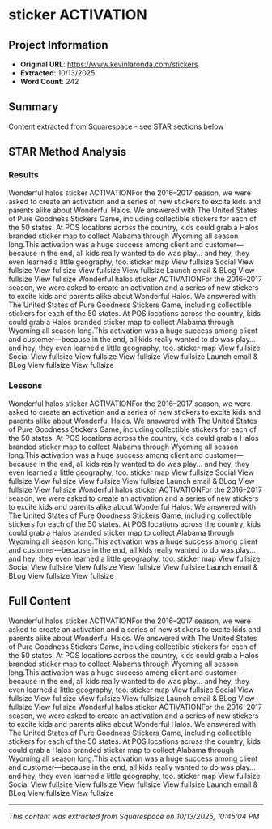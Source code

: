 # sticker ACTIVATION

## Project Information

- **Original URL**: https://www.kevinlaronda.com/stickers
- **Extracted**: 10/13/2025
- **Word Count**: 242

## Summary

Content extracted from Squarespace - see STAR sections below

## STAR Method Analysis

### Results

Wonderful halos sticker ACTIVATIONFor the 2016–2017 season, we were asked to create an activation and a series of new stickers to excite kids and parents alike about Wonderful Halos. We answered with The United States of Pure Goodness Stickers Game, including collectible stickers for each of the 50 states. At POS locations across the country, kids could grab a Halos branded sticker map to collect Alabama through Wyoming all season long.This activation was a huge success among client and customer—because in the end, all kids really wanted to do was play... and hey, they even learned a little geography, too. sticker map View fullsize Social View fullsize View fullsize View fullsize View fullsize Launch email & BLog View fullsize View fullsize Wonderful halos sticker ACTIVATIONFor the 2016–2017 season, we were asked to create an activation and a series of new stickers to excite kids and parents alike about Wonderful Halos. We answered with The United States of Pure Goodness Stickers Game, including collectible stickers for each of the 50 states. At POS locations across the country, kids could grab a Halos branded sticker map to collect Alabama through Wyoming all season long.This activation was a huge success among client and customer—because in the end, all kids really wanted to do was play... and hey, they even learned a little geography, too. sticker map View fullsize Social View fullsize View fullsize View fullsize View fullsize Launch email & BLog View fullsize View fullsize

### Lessons

Wonderful halos sticker ACTIVATIONFor the 2016–2017 season, we were asked to create an activation and a series of new stickers to excite kids and parents alike about Wonderful Halos. We answered with The United States of Pure Goodness Stickers Game, including collectible stickers for each of the 50 states. At POS locations across the country, kids could grab a Halos branded sticker map to collect Alabama through Wyoming all season long.This activation was a huge success among client and customer—because in the end, all kids really wanted to do was play... and hey, they even learned a little geography, too. sticker map View fullsize Social View fullsize View fullsize View fullsize View fullsize Launch email & BLog View fullsize View fullsize Wonderful halos sticker ACTIVATIONFor the 2016–2017 season, we were asked to create an activation and a series of new stickers to excite kids and parents alike about Wonderful Halos. We answered with The United States of Pure Goodness Stickers Game, including collectible stickers for each of the 50 states. At POS locations across the country, kids could grab a Halos branded sticker map to collect Alabama through Wyoming all season long.This activation was a huge success among client and customer—because in the end, all kids really wanted to do was play... and hey, they even learned a little geography, too. sticker map View fullsize Social View fullsize View fullsize View fullsize View fullsize Launch email & BLog View fullsize View fullsize

## Full Content

Wonderful halos sticker ACTIVATIONFor the 2016–2017 season, we were asked to create an activation and a series of new stickers to excite kids and parents alike about Wonderful Halos. We answered with The United States of Pure Goodness Stickers Game, including collectible stickers for each of the 50 states. At POS locations across the country, kids could grab a Halos branded sticker map to collect Alabama through Wyoming all season long.This activation was a huge success among client and customer—because in the end, all kids really wanted to do was play... and hey, they even learned a little geography, too. sticker map View fullsize Social View fullsize View fullsize View fullsize View fullsize Launch email & BLog View fullsize View fullsize Wonderful halos sticker ACTIVATIONFor the 2016–2017 season, we were asked to create an activation and a series of new stickers to excite kids and parents alike about Wonderful Halos. We answered with The United States of Pure Goodness Stickers Game, including collectible stickers for each of the 50 states. At POS locations across the country, kids could grab a Halos branded sticker map to collect Alabama through Wyoming all season long.This activation was a huge success among client and customer—because in the end, all kids really wanted to do was play... and hey, they even learned a little geography, too. sticker map View fullsize Social View fullsize View fullsize View fullsize View fullsize Launch email & BLog View fullsize View fullsize

---

*This content was extracted from Squarespace on 10/13/2025, 10:45:04 PM*
